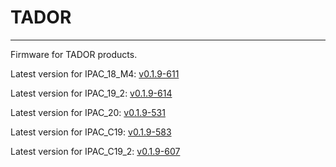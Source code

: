 # TADOR
---

Firmware for TADOR products.

Latest version for IPAC_18_M4: [v0.1.9-611](https://github.com/surixArg/tador/tree/main/v0.1.9-611)

Latest version for IPAC_19_2:  [v0.1.9-614](https://github.com/surixArg/tador/tree/main/v0.1.9-614)

Latest version for IPAC_20:    [v0.1.9-531](https://github.com/surixArg/tador/tree/main/v0.1.9-531)

Latest version for IPAC_C19:   [v0.1.9-583](https://github.com/surixArg/tador/tree/main/v0.1.9-583)

Latest version for IPAC_C19_2: [v0.1.9-607](https://github.com/surixArg/tador/tree/main/v0.1.9-607)
